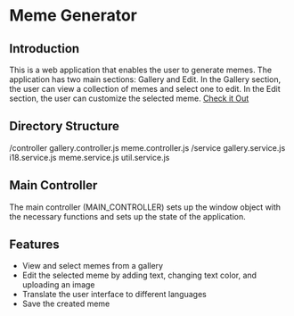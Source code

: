 # Meme Generator

 ## Introduction
 This is a web application that enables the user to generate memes. The application has two main sections: Gallery and Edit. In the Gallery section, the user can view a collection of memes and select one to edit. In the Edit section, the user can customize the selected meme.
[Check it Out](https://ozzaken.github.io/meme-generator/)
<!-- <img src="assets/img/readme/desktop.jpg" alt="Desktop Preview">
<img src="assets/img/readme/tablet.jpg" alt="Tablet Preview">
<img src="assets/img/readme/mobile.jpg" alt="Mobile Preview"> -->

 ## Directory Structure
/controller
    gallery.controller.js
    meme.controller.js
/service
    gallery.service.js
    i18.service.js
    meme.service.js
    util.service.js

## Main Controller
The main controller (MAIN_CONTROLLER) sets up the window object with the necessary functions and sets up the state of the application.

## Features
- View and select memes from a gallery
- Edit the selected meme by adding text, changing text color, and uploading an image
- Translate the user interface to different languages
- Save the created meme